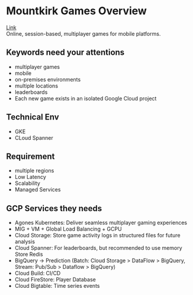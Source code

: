 # Mountkirk Games Overview
[Link](https://services.google.com/fh/files/blogs/master_case_study_mountkirk_games.pdf)  
Online, session-based, multiplayer games for mobile platforms.
## Keywords need your attentions
- multiplayer games
- mobile
- on-premises environments
- multiple locations
- leaderboards
- Each new game exists in an isolated Google Cloud project
## Technical Env
- GKE
- CLoud Spanner
## Requirement
-  multiple regions
- Low Latency
- Scalability
- Managed Services
## GCP Services they needs
- Agones Kubernetes: Deliver seamless multiplayer gaming experiences
- MIG + VM + Global Load Balancing + GCPU
- Cloud Storage: Store game activity logs in structured files for future analysis
- Cloud Spanner: For leaderboards, but recommended to use memory Store Redis
- BigQuery -> Prediction (Batch: Cloud Storage > DataFlow > BigQuery, Stream: Pub/Sub > Dataflow > BigQuery)
- Cloud Build: CI/CD
- Cloud FireStore: Player Database
- Cloud Bigtable: Time series events